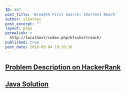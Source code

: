 ```yaml
---
ID: 487
post_title: 'Breadth First Search: Shortest Reach'
author: slbarnes
post_excerpt: ""
layout: page
permalink: >
  http://localhost/index.php/bfsshortreach/
published: true
post_date: 2018-09-04 19:16:36
---
```

## <a href="https://www.hackerrank.com/challenges/bfsshortreach" target="_blank" rel="noopener">Problem Description on HackerRank</a>

## [Java Solution][1]

 [1]: /index.php/bfsshortreach/bfsshortreach-java